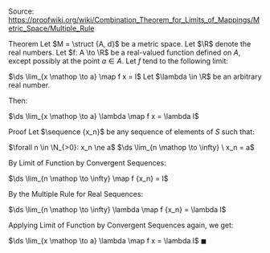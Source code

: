 # 

Source: https://proofwiki.org/wiki/Combination_Theorem_for_Limits_of_Mappings/Metric_Space/Multiple_Rule

Theorem
Let $M = \struct {A, d}$ be a metric space.
Let $\R$ denote the real numbers.
Let $f: A \to \R$ be a real-valued function defined on $A$, except possibly at the point $a \in A$.
Let $f$ tend to the following limit:

$\ds \lim_{x \mathop \to a} \map f x = l$
Let $\lambda \in \R$ be an arbitrary real number.

Then:

$\ds \lim_{x \mathop \to a} \lambda \map f x = \lambda l$


Proof
Let $\sequence {x_n}$ be any sequence of elements of $S$ such that:

$\forall n \in \N_{>0}: x_n \ne a$
$\ds \lim_{n \mathop \to \infty} \ x_n = a$

By Limit of Function by Convergent Sequences:

$\ds \lim_{n \mathop \to \infty} \map f {x_n} = l$

By the Multiple Rule for Real Sequences:

$\ds \lim_{n \mathop \to \infty} \lambda \map f {x_n} = \lambda l$

Applying Limit of Function by Convergent Sequences again, we get:

$\ds \lim_{x \mathop \to a} \lambda \map f x = \lambda l$
$\blacksquare$





